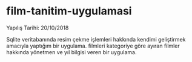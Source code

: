 # film-tanitim-uygulamasi

Yapılış Tarihi: 20/10/2018

Sqlite veritabanında resim çekme işlemleri hakkında kendimi geliştirmek amacıyla yaptığım bir uygulama. filmleri kategoriye göre ayıran
filmler hakkında yönetmen ve yıl bilgisi veren bir uygulama.
